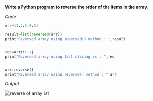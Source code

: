 __Write a Python program to reverse the order of the items in the array__.

_Code_
```python
arr=[1,2,3,4,5]

result=list(reversed(arr))
print"Reversed array using reversed() method : ",result


res=arr[::-1]
print"Reversed array using list slicing is : ",res


arr.reverse()
print"Reversed array using reverse() method : ",arr
```

*Output*

![reverse of array list](https://user-images.githubusercontent.com/79329465/119646070-5f3bc580-be3c-11eb-8c83-6fa4506607d0.png)


